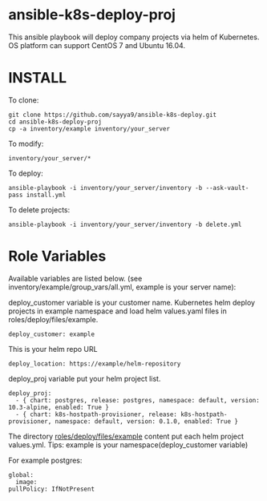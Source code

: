 # ansible-k8s-deploy-proj
This ansible playbook will deploy company projects via helm of Kubernetes. OS platform can support CentOS 7 and Ubuntu 16.04.

INSTALL
=======

To clone:

```
git clone https://github.com/sayya9/ansible-k8s-deploy.git
cd ansible-k8s-deploy-proj
cp -a inventory/example inventory/your_server
```

To modify:

```
inventory/your_server/*
```

To deploy:

```
ansible-playbook -i inventory/your_server/inventory -b --ask-vault-pass install.yml
```

To delete projects:

```
ansible-playbook -i inventory/your_server/inventory -b delete.yml
```

Role Variables
=======
Available variables are listed below. (see inventory/example/group_vars/all.yml, example is your server name):

deploy_customer variable is your customer name. Kubernetes helm deploy projects in example namespace and load helm values.yaml files in roles/deploy/files/example.

```deploy_customer: example```


This is your helm repo URL

```
deploy_location: https://example/helm-repository
```

deploy_proj variable put your helm project list.

```
deploy_proj:
  - { chart: postgres, release: postgres, namespace: default, version: 10.3-alpine, enabled: True }
  - { chart: k8s-hostpath-provisioner, release: k8s-hostpath-provisioner, namespace: default, version: 0.1.0, enabled: True }
```

The directory [roles/deploy/files/example](https://github.com/sayya9/ansible-k8s-deploy-proj/tree/master/roles/deploy/files/example) content put each helm project values.yml. Tips: example is your namespace(deploy_customer variable)

For example postgres:
```
global:
  image:
pullPolicy: IfNotPresent
```
